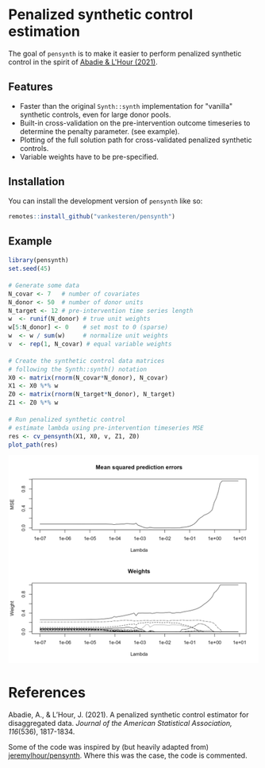 
# Penalized synthetic control estimation

The goal of `pensynth` is to make it easier to perform penalized synthetic control in the spirit of [Abadie & L'Hour (2021)](https://doi.org/10.1080/01621459.2021.1971535).

## Features
- Faster than the original `Synth::synth` implementation for "vanilla" synthetic controls, even for large donor pools.
- Built-in cross-validation on the pre-intervention outcome timeseries to determine the penalty parameter. (see example).
- Plotting of the full solution path for cross-validated penalized synthetic controls.
- Variable weights have to be pre-specified.

## Installation

You can install the development version of `pensynth` like so:

``` r
remotes::install_github("vankesteren/pensynth")
```

## Example

``` r
library(pensynth)
set.seed(45)

# Generate some data
N_covar <- 7   # number of covariates
N_donor <- 50  # number of donor units
N_target <- 12 # pre-intervention time series length
w  <- runif(N_donor) # true unit weights
w[5:N_donor] <- 0    # set most to 0 (sparse)
w  <- w / sum(w)     # normalize unit weights
v  <- rep(1, N_covar) # equal variable weights

# Create the synthetic control data matrices
# following the Synth::synth() notation
X0 <- matrix(rnorm(N_covar*N_donor), N_covar)  
X1 <- X0 %*% w
Z0 <- matrix(rnorm(N_target*N_donor), N_target)
Z1 <- Z0 %*% w

# Run penalized synthetic control
# estimate lambda using pre-intervention timeseries MSE
res <- cv_pensynth(X1, X0, v, Z1, Z0)
plot_path(res)
```
![cvplot](img/cvplot.png)

# References

Abadie, A., & L’Hour, J. (2021). A penalized synthetic control estimator for disaggregated data. _Journal of the American Statistical Association, 116_(536), 1817-1834.

Some of the code was inspired by (but heavily adapted from) [jeremylhour/pensynth](https://github.com/jeremylhour/pensynth). Where this was the case, the code is commented.
